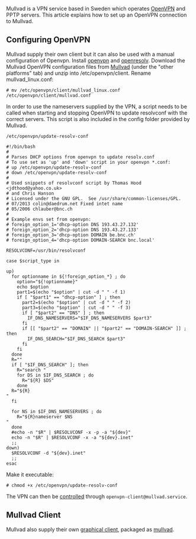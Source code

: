 Mullvad is a VPN service based in Sweden which operates [OpenVPN](/index.php/OpenVPN "OpenVPN") and PPTP servers. This article explains how to set up an OpenVPN connection to Mullvad.

## Configuring OpenVPN

Mullvad supply their own client but it can also be used with a manual configuration of Openvpn. Install [openvpn](https://www.archlinux.org/packages/?name=openvpn) and [openresolv](https://www.archlinux.org/packages/?name=openresolv). Download the Mullvad OpenVPN configuration files from [Mullvad](https://www.mullvad.net/download/config/) (under the "other platforms" tab) and unzip into /etc/openvpn/client. Rename mullvad_linux.conf:

```
# mv /etc/openvpn/client/mullvad_linux.conf /etc/openvpn/client/mullvad.conf

```

In order to use the nameservers supplied by the VPN, a script needs to be called when starting and stopping OpenVPN to update resolvconf with the correct servers. This script is also included in the config folder provided by Mullvad.

 `/etc/openvpn/update-resolv-conf` 
```
#!/bin/bash
#
# Parses DHCP options from openvpn to update resolv.conf
# To use set as 'up' and 'down' script in your openvpn *.conf:
# up /etc/openvpn/update-resolv-conf
# down /etc/openvpn/update-resolv-conf
#
# Used snippets of resolvconf script by Thomas Hood <jdthood@yahoo.co.uk>
# and Chris Hanson
# Licensed under the GNU GPL.  See /usr/share/common-licenses/GPL.
# 07/2013 colin@daedrum.net Fixed intet name
# 05/2006 chlauber@bnc.ch
#
# Example envs set from openvpn:
# foreign_option_1='dhcp-option DNS 193.43.27.132'
# foreign_option_2='dhcp-option DNS 193.43.27.133'
# foreign_option_3='dhcp-option DOMAIN be.bnc.ch'
# foreign_option_4='dhcp-option DOMAIN-SEARCH bnc.local'

RESOLVCONF=/usr/bin/resolvconf

case $script_type in

up)
  for optionname in ${!foreign_option_*} ; do
    option="${!optionname}"
    echo $option
    part1=$(echo "$option" | cut -d " " -f 1)
    if [ "$part1" == "dhcp-option" ] ; then
      part2=$(echo "$option" | cut -d " " -f 2)
      part3=$(echo "$option" | cut -d " " -f 3)
      if [ "$part2" == "DNS" ] ; then
        IF_DNS_NAMESERVERS="$IF_DNS_NAMESERVERS $part3"
      fi
      if [[ "$part2" == "DOMAIN" || "$part2" == "DOMAIN-SEARCH" ]] ; then
        IF_DNS_SEARCH="$IF_DNS_SEARCH $part3"
      fi
    fi
  done
  R=""
  if [ "$IF_DNS_SEARCH" ]; then
    R="search "
    for DS in $IF_DNS_SEARCH ; do
      R="${R} $DS"
    done
  R="${R}
"
  fi

  for NS in $IF_DNS_NAMESERVERS ; do
    R="${R}nameserver $NS
"
  done
  #echo -n "$R" | $RESOLVCONF -x -p -a "${dev}"
  echo -n "$R" | $RESOLVCONF -x -a "${dev}.inet"
  ;;
down)
  $RESOLVCONF -d "${dev}.inet"
  ;;
esac

```

Make it executable:

```
# chmod +x /etc/openvpn/update-resolv-conf

```

The VPN can then be [controlled](/index.php/Enabled "Enabled") through `openvpn-client@mullvad.service`.

## Mullvad Client

Mullvad also supply their own [graphical client](https://mullvad.net/en/download/), packaged as [mullvad](https://aur.archlinux.org/packages/mullvad/).